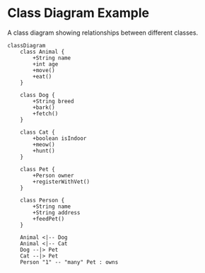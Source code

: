 # Class Diagram Example

A class diagram showing relationships between different classes.

```mermaid
classDiagram
    class Animal {
        +String name
        +int age
        +move()
        +eat()
    }
    
    class Dog {
        +String breed
        +bark()
        +fetch()
    }
    
    class Cat {
        +boolean isIndoor
        +meow()
        +hunt()
    }
    
    class Pet {
        +Person owner
        +registerWithVet()
    }
    
    class Person {
        +String name
        +String address
        +feedPet()
    }
    
    Animal <|-- Dog
    Animal <|-- Cat
    Dog --|> Pet
    Cat --|> Pet
    Person "1" -- "many" Pet : owns
```